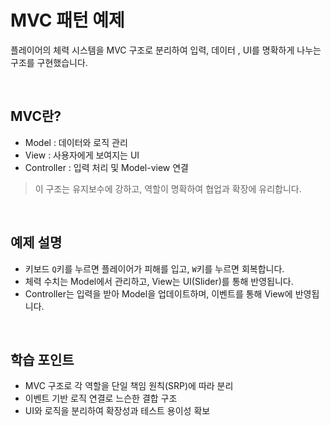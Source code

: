 # MVC 패턴 예제
플레이어의 체력 시스템을 MVC 구조로 분리하여 입력, 데이터 , UI를 명확하게 나누는 구조를 구현했습니다.

<br>

## MVC란?
- Model : 데이터와 로직 관리
- View : 사용자에게 보여지는 UI
- Controller : 입력 처리 및 Model-view 연결

> 이 구조는 유지보수에 강하고, 역할이 명확하여 협업과 확장에 유리합니다.

<br>

## 예제 설명
- 키보드 `Q`키를 누르면 플레이어가 피해를 입고, `W`키를 누르면 회복합니다.
- 체력 수치는 Model에서 관리하고, View는 UI(Slider)를 통해 반영됩니다.
- Controller는 입력을 받아 Model을 업데이트하며, 이벤트를 통해 View에 반영됩니다.

<br>

## 학습 포인트
- MVC 구조로 각 역할을 단일 책임 원칙(SRP)에 따라 분리
- 이벤트 기반 로직 연결로 느슨한 결합 구조
- UI와 로직을 분리하여 확장성과 테스트 용이성 확보